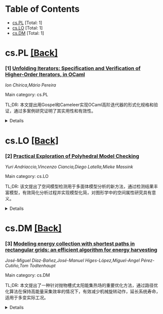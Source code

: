 <div id=toc></div>

# Table of Contents

- [cs.PL](#cs.PL) [Total: 1]
- [cs.LO](#cs.LO) [Total: 1]
- [cs.DM](#cs.DM) [Total: 1]


<div id='cs.PL'></div>

# cs.PL [[Back]](#toc)

### [1] [Unfolding Iterators: Specification and Verification of Higher-Order Iterators, in OCaml](https://arxiv.org/abs/2506.20310)
*Ion Chirica,Mário Pereira*

Main category: cs.PL

TL;DR: 本文提出用Gospel和Cameleer实现OCaml高阶迭代器的形式化规格和验证，通过多案例研究证明了其实用性和有效性。


<details>
  <summary>Details</summary>
Motivation: 迭代是每种编程语言中的核心概念，但对迭代（尤其是高阶迭代）进行形式化与模块化推理非常复杂和困难。

Method: 本文提出了一种通用方法，使用Gospel规格语言描述迭代器行为，并采用Cameleer框架对任意迭代模式的客户代码进行演绎式验证。

Result: 通过开发一系列经过验证的案例研究，包括传统的列表迭代器和在OCamlGraph库中实现的图算法，验证了所提出方法的有效性。

Conclusion: 所提出的方法能够有效形式化并验证OCaml中高阶迭代器的正确性，实现了较好的扩展性和泛用性。

Abstract: Albeit being a central notion of every programming language, formally and
modularly reasoning about iteration proves itself to be a non-trivial feat,
specially in the context of higher-order iteration. In this paper, we present a
generic approach to the specification and deductive verification of
higher-order iterators, written in the OCaml language. Our methodology follows
two key principles: first, the usage of the Gospel specification language to
describe the general behaviour of any iteration schema; second, the usage of
the Cameleer framework to deductively verify that every iteration client is
correct with respect to its logical specification. To validate our approach we
develop a set of verified case studies, ranging from classic list iterators to
graph algorithms implemented in the widely used OCamlGraph library.

</details>


<div id='cs.LO'></div>

# cs.LO [[Back]](#toc)

### [2] [Practical Exploration of Polyhedral Model Checking](https://arxiv.org/abs/2506.20176)
*Yuri Andriaccio,Vincenzo Ciancia,Diego Latella,Mieke Massink*

Main category: cs.LO

TL;DR: 该文提出了空间模型检测用于多面体模型分析的新方法，通过检测结果丰富模型，有效简化分析过程并实现模型化简，对图形学中的空间属性研究具有意义。


<details>
  <summary>Details</summary>
Motivation: 在计算机图形学中，三角形表面网格和四面体体积网格等多面体模型广泛存在。分析这些模型的空间属性是一项重要但具有挑战性的任务，需要有效的方法和工具来达成。

Method: 利用空间模型检测技术，基于空间逻辑（如SLCS），对多面体模型的空间属性进行建模和验证。使用PolyLogicA空间模型检测器和PolyVisualizer可视化工具辅助，实现原子命题的丰富和模型的化简。

Result: 本文提出了通过模型检测的结果作为原子命题丰富原始模型的方法，并展示了这种办法如何简化后续空间属性公式的复杂度。其次，该方法还能有效实现模型最小化，帮助深入理解空间结构属性。

Conclusion: 空间模型检测不仅能用于分析多面体模型的空间属性，利用检测结果丰富模型还能显著提升后续分析与可视化的效率，并有助于模型结构的最简化和深入理解。该方法在PolyLogicA和PolyVisualizer上得到有效实现。

Abstract: This work explores the potential of spatial model checking of polyhedral
models on a number of selected examples. In computer graphics polyhedral models
can be found in the form of triangular surface meshes of tetrahedral volume
meshes which are abundant. Spatial model checking is used to analyse spatial
properties of interest of such models expressed in a suitable spatial logic.
The original contributions of this paper are twofold. First we illustrate how a
polyhedral model can be enriched by adding the outcome of one model checking
session as an atomic proposition to the original model. This is useful as it
provides a way to reduce the length of formulas to check on such models and to
obtain more insightful results when these models are used for graphical
visualisation. Second we show that this form of enrichment also enables
practical model minimisation providing deeper insights in the basic spatial
structure of the model in terms of the spatial logic properties it enjoys. This
work is performed in the context of the geometric spatial model checker
PolyLogicA, the visualizer PolyVisualizer and the polyhedral semantics of the
Spatial Logic for Closure Spaces SLCS.

</details>


<div id='cs.DM'></div>

# cs.DM [[Back]](#toc)

### [3] [Modeling energy collection with shortest paths in rectangular grids: an efficient algorithm for energy harvesting](https://arxiv.org/abs/2506.20196)
*José-Miguel Díaz-Bañez,José-Manuel Higes-López,Miguel-Angel Pérez-Cutiño,Tom Todtenhaupt*

Main category: cs.DM

TL;DR: 本文提出了一种针对抛物槽式太阳能集热场的重要优化方法，通过路径优化算法在保持高能量采集效率的情况下，有效减少机械旋转动作，延长系统寿命，适用于多变实际工况。


<details>
  <summary>Details</summary>
Motivation: 抛物槽式太阳能集热场虽然高效，但因需持续跟踪太阳，导致跟踪系统磨损和寿命缩短，亟需探索能否在不降低能源采集效率的情况下减少旋转动作。

Method: 将跟踪控制问题转化为基于网格的路径优化问题，设计了多项式时间复杂度的算法，并结合真实气象数据进行仿真和实验验证。该方法能够不依赖全天气象条件独立运行，还可以集成太阳辐照预测。

Result: 实验和仿真结果表明，该方法可在保证能源采集效率高于95%的前提下，至少减少10%的旋转动作。

Conclusion: 提出的优化算法能够显著减少太阳跟踪系统的机械动作，延长设备寿命，并保持太阳能高效采集，具备实际推广应用前景。

Abstract: Parabolic Trough solar fields are among the most prominent methods for
harnessing solar energy. However, continuous sun-tracking movements leads to
wear and degradation of the tracking system, raising the question of whether
the rotations can be minimized without compromising energy capture. In this
paper, we address this question by exploring two problems: (1) minimizing the
number of SCA rotational movements while maintaining energy production within a
specified range, and (2) maximizing energy capture when the number of rotations
is limited. Unlike prior work, we develop a general framework that considers
variable conditions. By transforming the problem into grid-based path
optimization, we design polynomial-time algorithms that can operate
independently of the weather throughout the day. Through realistic simulations
and experiments using real-world data, our methods show that rotational
movements of solar trackers can be reduced by at least 10% while maintaining
over 95% energy collection efficiency. These results offer a scalable solution
for improving the operational lifespan of the solar field. Furthermore, our
methods can be integrated with solar irradiance forecasting, enhancing their
robustness and suitability for real-world deployment.

</details>
